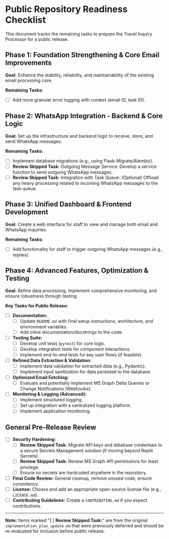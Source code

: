 # Public Repository Readiness Checklist

This document tracks the remaining tasks to prepare the Travel Inquiry Processor for a public release.

## Phase 1: Foundation Strengthening & Core Email Improvements

**Goal:** Enhance the stability, reliability, and maintainability of the existing email processing core.

**Remaining Tasks:**

*   [ ] Add more granular error logging with context (email ID, task ID).

## Phase 2: WhatsApp Integration - Backend & Core Logic

**Goal:** Set up the infrastructure and backend logic to receive, store, and send WhatsApp messages.

**Remaining Tasks:**

*   [ ] Implement database migrations (e.g., using Flask-Migrate/Alembic).
*   [ ] **Review Skipped Task:** Outgoing Message Service: Develop a service function to send outgoing WhatsApp messages.
*   [ ] **Review Skipped Task:** Integration with Task Queue: (Optional) Offload any heavy processing related to incoming WhatsApp messages to the task queue.

## Phase 3: Unified Dashboard & Frontend Development

**Goal:** Create a web interface for staff to view and manage both email and WhatsApp inquiries.

**Remaining Tasks:**

*   [ ] Add functionality for staff to trigger outgoing WhatsApp messages (e.g., replies).

## Phase 4: Advanced Features, Optimization & Testing

**Goal:** Refine data processing, implement comprehensive monitoring, and ensure robustness through testing.

**Key Tasks for Public Release:**

*   [ ] **Documentation:**
    *   [ ] Update `README.md` with final setup instructions, architecture, and environment variables.
    *   [ ] Add inline documentation/docstrings to the code.
*   [ ] **Testing Suite:**
    *   [ ] Develop unit tests (`pytest`) for core logic.
    *   [ ] Develop integration tests for component interactions.
    *   [ ] Implement end-to-end tests for key user flows (if feasible).
*   [ ] **Refined Data Extraction & Validation:**
    *   [ ] Implement data validation for extracted data (e.g., Pydantic).
    *   [ ] Implement input sanitization for data persisted to the database.
*   [ ] **Optimized Email Fetching:**
    *   [ ] Evaluate and potentially implement MS Graph Delta Queries or Change Notifications (Webhooks).
*   [ ] **Monitoring & Logging (Advanced):**
    *   [ ] Implement structured logging.
    *   [ ] Set up integration with a centralized logging platform.
    *   [ ] Implement application monitoring.

## General Pre-Release Review

*   [ ] **Security Hardening:**
    *   [ ] **Review Skipped Task:** Migrate API keys and database credentials to a secure Secrets Management solution (if moving beyond Replit Secrets).
    *   [ ] **Review Skipped Task:** Review MS Graph API permissions for least privilege.
    *   [ ] Ensure no secrets are hardcoded anywhere in the repository.
*   [ ] **Final Code Review:** General cleanup, remove unused code, ensure consistency.
*   [ ] **License:** Choose and add an appropriate open-source license file (e.g., `LICENSE.md`).
*   [ ] **Contributing Guidelines:** Create a `CONTRIBUTING.md` if you expect contributions.

---

**Note:** Items marked "[ ] **Review Skipped Task:**" are from the original `implementation_plan_update.md` that were previously deferred and should be re-evaluated for inclusion before public release. 